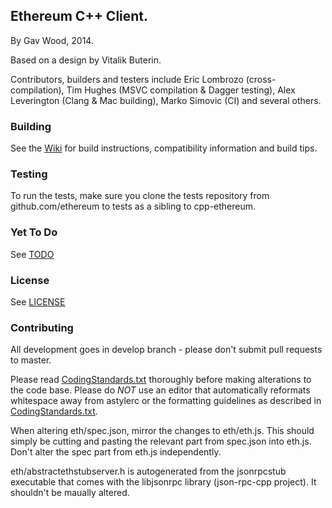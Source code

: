## Ethereum C++ Client.

By Gav Wood, 2014.

Based on a design by Vitalik Buterin.

Contributors, builders and testers include Eric Lombrozo (cross-compilation), Tim Hughes (MSVC compilation & Dagger testing), Alex Leverington (Clang & Mac building), Marko Simovic (CI) and several others.

### Building

See the [Wiki](https://github.com/ethereum/cpp-ethereum/wiki) for build instructions, compatibility information and build tips. 

### Testing

To run the tests, make sure you clone the tests repository from github.com/ethereum to tests as a sibling to cpp-ethereum.

### Yet To Do

See [TODO](https://github.com/ethereum/cpp-ethereum/wiki/TODO)


### License

See [LICENSE](LICENSE)

### Contributing

All development goes in develop branch - please don't submit pull requests to master.

Please read [CodingStandards.txt](CodingStandards.txt) thoroughly before making alterations to the code base. Please do *NOT* use an editor that automatically reformats whitespace away from astylerc or the formatting guidelines as described in [CodingStandards.txt](CodingStandards.txt).

When altering eth/spec.json, mirror the changes to eth/eth.js. This should simply be cutting and pasting the relevant part from spec.json into eth.js. Don't alter the spec part from eth.js independently.

eth/abstractethstubserver.h is autogenerated from the jsonrpcstub executable that comes with the libjsonrpc library (json-rpc-cpp project). It shouldn't be maually altered.
